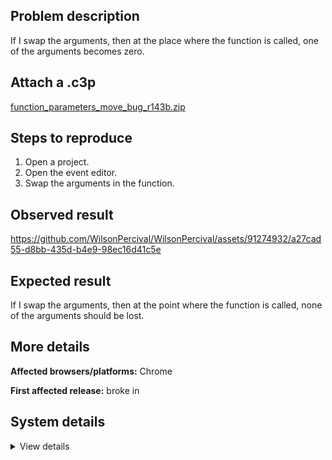 ## Problem description

If I swap the arguments, then at the place where the function is called, one of the arguments becomes zero.

## Attach a .c3p

[function_parameters_move_bug_r143b.zip](https://github.com/WilsonPercival/WilsonPercival/files/14779151/function_parameters_move_bug_r143b.zip)

## Steps to reproduce

1. Open a project.
2. Open the event editor.
3. Swap the arguments in the function.

## Observed result

https://github.com/WilsonPercival/WilsonPercival/assets/91274932/a27cad55-d8bb-435d-b4e9-98ec16d41c5e

## Expected result

If I swap the arguments, then at the point where the function is called, none of the arguments should be lost.

## More details



**Affected browsers/platforms:** Chrome

**First affected release:** broke in 

## System details

<details><summary>View details</summary>

Platform information
Product: Construct 3 r385 (beta)
Browser: Chrome 123.0.6312.59
Browser engine: Chromium
Context: browser
Operating system: Windows 11
Device type: desktop
Device pixel ratio: 1.5
Logical CPU cores: 16
Approx. device memory: 8 GB
User agent: Mozilla/5.0 (Windows NT 10.0; Win64; x64) AppleWebKit/537.36 (KHTML, like Gecko) Chrome/123.0.0.0 Safari/537.36
Language setting: en-US

Local storage
Storage quota (approx): 283 gb
Storage usage (approx): 73 mb (0%)
Persistant storage: Yes

Browser support notes
This list contains missing features that are not required, but could improve performance or user experience if supported.

Nothing is missing. Everything is OK!
WebGL information
Version string: WebGL 2.0 (OpenGL ES 3.0 Chromium)
Numeric version: 2
Supports NPOT textures: yes
Supports GPU profiling: no
Supports highp precision: yes
Vendor: Google Inc. (AMD)
Renderer: ANGLE (AMD, AMD Radeon(TM) Graphics (0x00001638) Direct3D11 vs_5_0 ps_5_0, D3D11)
Major performance caveat: no
Maximum texture size: 16384
Point size range: 1 to 1024
Extensions:

EXT_clip_control
EXT_color_buffer_float
EXT_color_buffer_half_float
EXT_conservative_depth
EXT_depth_clamp
EXT_disjoint_timer_query_webgl2
EXT_float_blend
EXT_polygon_offset_clamp
EXT_texture_compression_bptc
EXT_texture_compression_rgtc
EXT_texture_filter_anisotropic
EXT_texture_norm16
KHR_parallel_shader_compile
NV_shader_noperspective_interpolation
OES_draw_buffers_indexed
OES_texture_float_linear
OVR_multiview2
WEBGL_blend_func_extended
WEBGL_clip_cull_distance
WEBGL_compressed_texture_s3tc
WEBGL_compressed_texture_s3tc_srgb
WEBGL_debug_renderer_info
WEBGL_debug_shaders
WEBGL_lose_context
WEBGL_multi_draw
WEBGL_polygon_mode
WEBGL_provoking_vertex
Audio information
System sample rate: 48000 Hz
Output channels: 2
Output interpretation: speakers
Supported decode formats:

WebM Opus (audio/webm;codecs=opus)
WebM Vorbis (audio/webm;codecs=vorbis)
MPEG-4 Opus (audio/mp4;codecs=opus)
MPEG-4 AAC (audio/mp4;codecs=mp4a.40.2)
MP3 (audio/mpeg)
FLAC (audio/flac)
PCM WAV (audio/wav;codecs=1)
Supported encode formats:

WebM Opus (audio/webm;codecs=opus)
Video information
Supported decode formats:

WebM AV1 (video/webm;codecs=av01.0.00M.08)
WebM VP9 (video/webm;codecs=vp9)
WebM VP8 (video/webm;codecs=vp8)
MPEG-4 AV1 (video/mp4;codecs=av01.0.00M.08)
MPEG-4 H.265 (video/mp4;codecs=hev1.1.2.L93.B0)
MPEG-4 H.264 (video/mp4;codecs=avc1.420034)
Supported encode formats:

WebM AV1 (video/webm;codecs=av01.0.00M.08)
WebM VP9 (video/webm;codecs=vp9)
WebM VP8 (video/webm;codecs=vp8)
WebM H.264 (video/webm;codecs=avc1.420034)

</details>
